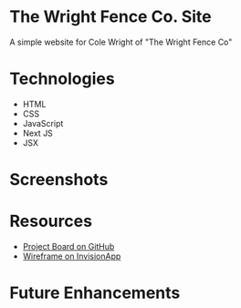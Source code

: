 # The Wright Fence Co. Site
A simple website for Cole Wright of "The Wright Fence Co"

# Technologies
- HTML
- CSS
- JavaScript
- Next JS
- JSX

# Screenshots

# Resources

- [Project Board on GitHub](https://github.com/orgs/MDJ-Studios/projects/1)
- [Wireframe on InvisionApp](https://danielscott100214.invisionapp.com/freehand/Wireframe--The-Wright-Fence-Co--AW80ysqpy)

# Future Enhancements